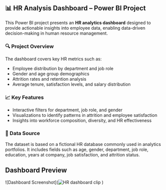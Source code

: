 ## 📊 HR Analysis Dashboard – Power BI Project

This Power BI project presents an **HR analytics dashboard** designed to provide actionable insights into employee data, enabling data-driven decision-making in human resource management.

### 🔍 Project Overview

The dashboard covers key HR metrics such as:

* Employee distribution by department and job role
* Gender and age group demographics
* Attrition rates and retention analysis
* Average tenure, satisfaction levels, and salary distribution

### 📈 Key Features

* Interactive filters for department, job role, and gender
* Visualizations to identify patterns in attrition and employee satisfaction
* Insights into workforce composition, diversity, and HR effectiveness

### 🧩 Data Source

The dataset is based on a fictional HR database commonly used in analytics portfolios. It includes fields such as age, gender, department, job role, education, years at company, job satisfaction, and attrition status.


## Dashboard Preview
![Dashboard Screenshot](![HR dashboard clip](https://github.com/user-attachments/assets/80a936d2-b3aa-4a07-b393-60638704a8fc)
)



